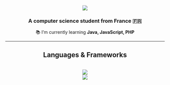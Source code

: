
<h1 align="center">
    <img src="https://readme-typing-svg.herokuapp.com/?font=Righteous&size=35&center=true&vCenter=true&width=500&height=70&duration=4000&lines=Hi+👋;+I'm+seizure+!;" />
</h1>

<h3 align="center">A computer science student from France 🇫🇷</h3>



<div align="center">

 📚 I’m currently learning **Java, JavaScript, PHP**
 
 </div>



 <hr/>

  <h2 align="center">Languages & Frameworks</h2>
<br/>
<div align="center">
    <img src="https://skillicons.dev/icons?i=cpp,qt,python,html,css,bootstrap,mysql" /><br>
     <img src="https://skillicons.dev/icons?i=github,linux,bash,git,vim" /><br>

</div>
